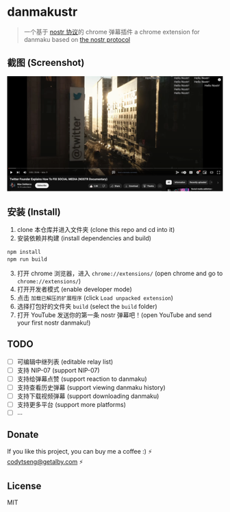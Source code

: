 # danmakustr

> 一个基于 [nostr 协议](https://nostr.com/)的 chrome 弹幕插件
> a chrome extension for danmaku based on [the nostr protocol](https://nostr.com/)

## 截图 (Screenshot)

![screenshot](./screenshot.jpg)

## 安装 (Install)

1. clone 本仓库并进入文件夹 (clone this repo and cd into it)
2. 安装依赖并构建 (install dependencies and build)

```bash
npm install
npm run build
```

3. 打开 chrome 浏览器，进入 `chrome://extensions/` (open chrome and go to `chrome://extensions/`)
4. 打开开发者模式 (enable developer mode)
5. 点击 `加载已解压的扩展程序` (click `Load unpacked extension`)
6. 选择打包好的文件夹 `build` (select the `build` folder)
7. 打开 YouTube 发送你的第一条 nostr 弹幕吧！(open YouTube and send your first nostr danmaku!)

## TODO

- [ ] 可编辑中继列表 (editable relay list)
- [ ] 支持 NIP-07 (support NIP-07)
- [ ] 支持给弹幕点赞 (support reaction to danmaku)
- [ ] 支持查看历史弹幕 (support viewing danmaku history)
- [ ] 支持下载视频弹幕 (support downloading danmaku)
- [ ] 支持更多平台 (support more platforms)
- [ ] ...

## Donate

If you like this project, you can buy me a coffee :) ⚡️ codytseng@getalby.com ⚡️

## License

MIT
